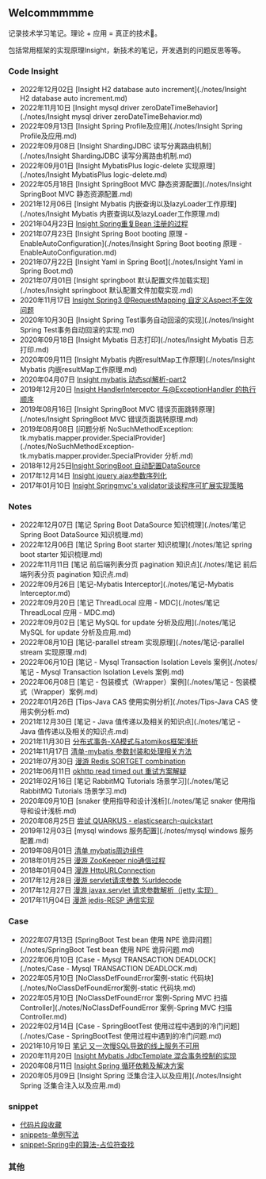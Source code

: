 ## Welcommmmme

记录技术学习笔记。理论 + 应用 = 真正的技术🎯。

包括常用框架的实现原理Insight，新技术的笔记，开发遇到的问题反思等等。

### Code Insight

- 2022年12月02日 [Insight H2 database auto increment](./notes/Insight H2 database auto increment.md)
- 2022年11月10日 [Insight mysql driver zeroDateTimeBehavior](./notes/Insight mysql driver zeroDateTimeBehavior.md)
- 2022年09月13日 [Insight Spring Profile及应用](./notes/Insight Spring Profile及应用.md)
- 2022年09月08日 [Insight ShardingJDBC 读写分离路由机制](./notes/Insight ShardingJDBC 读写分离路由机制.md)
- 2022年09月01日 [Insight MybatisPlus logic-delete 实现原理](./notes/Insight MybatisPlus logic-delete.md)
- 2022年05月18日 [Insight SpringBoot MVC 静态资源配置](./notes/Insight SpringBoot MVC 静态资源配置.md)
- 2021年12月06日 [Insight Mybatis 内嵌查询以及lazyLoader工作原理](./notes/Insight Mybatis 内嵌查询以及lazyLoader工作原理.md)
- 2021年04月23日 [Insight Spring重复Bean 注册的过程](https://blog.csdn.net/tt50335971/article/details/116066188)
- 2021年07月23日 [Insight Spring Boot booting 原理 - EnableAutoConfiguration](./notes/Insight Spring Boot booting 原理 - EnableAutoConfiguration.md)
- 2021年07月22日 [Insight Yaml in Spring Boot](./notes/Insight Yaml in Spring Boot.md)
- 2021年07月01日 [Insight springboot 默认配置文件加载实现](./notes/Insight springboot 默认配置文件加载实现.md)
- 2020年11月17日 [Insight Spring3 @RequestMapping 自定义Aspect不生效问题](https://blog.csdn.net/tt50335971/article/details/109739630)
- 2020年10月30日 [Insight Spring Test事务自动回滚的实现](./notes/Insight Spring Test事务自动回滚的实现.md)
- 2020年09月18日 [Insight Mybatis 日志打印](./notes/Insight Mybatis 日志打印.md)
- 2020年09月11日 [Insight Mybatis 内嵌resultMap工作原理](./notes/Insight Mybatis 内嵌resultMap工作原理.md)
- 2020年04月07日 [Insight mybatis 动态sql解析-part2](https://blog.csdn.net/tt50335971/article/details/105373886)
- 2019年12月20日 [Insight HandlerInterceptor 与@ExceptionHandler 的执行顺序](https://blog.csdn.net/tt50335971/article/details/103483315)
- 2019年08月16日 [Insight SpringBoot MVC 错误页面跳转原理](./notes/Insight SpringBoot MVC 错误页面跳转原理.md)
- 2019年08月08日 [问题分析 NoSuchMethodException: tk.mybatis.mapper.provider.SpecialProvider](./notes/NoSuchMethodException-tk.mybatis.mapper.provider.SpecialProvider 分析.md)
- ‎2018年12月25日[Insight SpringBoot 自动配置DataSource](https://blog.csdn.net/tt50335971/article/details/85254730)
- 2017年12月14日 [Insight jquery ajax参数序列化](https://blog.csdn.net/tt50335971/article/details/78806833)
- 2017年01月10日 [Insight Springmvc's validator谈谈程序可扩展实现策略](https://blog.csdn.net/tt50335971/article/details/54313058)

### Notes

- 2022年12月07日 [笔记 Spring Boot DataSource 知识梳理](./notes/笔记 Spring Boot DataSource 知识梳理.md)
- 2022年12月06日 [笔记 Spring Boot starter 知识梳理](./notes/笔记 spring boot starter 知识梳理.md)
- 2022年11月11日 [笔记 前后端列表分页 pagination 知识点](./notes/笔记 前后端列表分页 pagination 知识点.md)
- 2022年09月26日 [笔记-Mybatis Interceptor](./notes/笔记-Mybatis Interceptor.md)
- 2022年09月20日 [笔记 ThreadLocal 应用 - MDC](./notes/笔记 ThreadLocal 应用 - MDC.md)
- 2022年09月02日 [笔记 MySQL for update 分析及应用](./notes/笔记 MySQL for update 分析及应用.md)
- 2022年08月10日 [笔记-parallel stream 实现原理](./notes/笔记-parallel stream 实现原理.md)
- 2022年06月10日 [笔记 - Mysql Transaction Isolation Levels 案例](./notes/笔记 - Mysql Transaction Isolation Levels 案例.md)
- 2022年06月08日 [笔记 - 包装模式（Wrapper）案例](./notes/笔记 - 包装模式（Wrapper）案例.md)
- 2022年01月26日 [Tips-Java CAS 使用实例分析](./notes/Tips-Java CAS 使用实例分析.md)
- 2021年12月30日 [笔记 - Java 值传递以及相关的知识点](./notes/笔记 - Java 值传递以及相关的知识点.md)
- 2021年11月30日 [分布式事务-XA模式与atomikos框架浅析](./notes/分布式事务-XA模式与atomikos框架浅析.md)
- 2021年11月17日 [清单-mybatis 参数封装和处理相关方法](https://blog.csdn.net/tt50335971/article/details/121383749)
- 2021年07月30日 [漫游 Redis SORTGET combination](https://blog.csdn.net/tt50335971/article/details/119253113)
- 2021年06月11日 [okhttp read timed out 重试方案解疑](https://blog.csdn.net/tt50335971/article/details/117820909)
- 2021年02月16日 [笔记 RabbitMQ Tutorials 场景学习](./notes/笔记 RabbitMQ Tutorials 场景学习.md)
- 2020年09月10日 [snaker 使用指导和设计浅析](./notes/笔记 snaker 使用指导和设计浅析.md)
- 2020年08月25日 [尝试 QUARKUS - elasticsearch-quickstart](https://blog.csdn.net/tt50335971/article/details/108224036)
- 2019‎年‎12‎月‎03‎日 [mysql windows 服务配置](./notes/mysql windows 服务配置.md)
- 2019年08月01日 [清单 mybatis周边组件](https://blog.csdn.net/tt50335971/article/details/98116573)
- 2018年01月25日 [漫游 ZooKeeper nio通信过程](https://blog.csdn.net/tt50335971/article/details/79163372)
- 2018年01月04日 [漫游 HttpURLConnection](https://blog.csdn.net/tt50335971/article/details/78975745)
- 2017年12月28日 [漫游 servlet请求参数 %urldecode](https://blog.csdn.net/tt50335971/article/details/78925946)
- 2017年12月27日 [漫游 javax.servlet 请求参数解析（jetty 实现）](https://blog.csdn.net/tt50335971/article/details/78916390)
- 2017年11月04日 [漫游 jedis-RESP 通信实现](https://blog.csdn.net/tt50335971/article/details/78444270)

### Case

- 2022年07月13日 [SpringBoot Test bean 使用 NPE 诡异问题](./notes/SpringBoot Test bean 使用 NPE 诡异问题.md)
- 2022年06月10日 [Case - Mysql TRANSACTION DEADLOCK](./notes/Case - Mysql TRANSACTION DEADLOCK.md)
- 2022年05月10日 [NoClassDefFoundError案例-static 代码块](./notes/NoClassDefFoundError案例-static 代码块.md)
- 2022年05月10日 [NoClassDefFoundError 案例-Spring MVC 扫描Controller](./notes/NoClassDefFoundError 案例-Spring MVC 扫描Controller.md)
- 2022年02月14日 [Case - SpringBootTest 使用过程中遇到的冷门问题](./notes/Case - SpringBootTest 使用过程中遇到的冷门问题.md)
- 2021年10月19日 [笔记 又一次慢SQL导致的线上服务不可用](https://blog.csdn.net/tt50335971/article/details/120855446)
- 2020年11月20日 [Insight Mybatis JdbcTemplate 混合事务控制的实现](https://blog.csdn.net/tt50335971/article/details/110097866)
- 2020年08月11日 [Insight Spring 循环依赖及解决方案](https://blog.csdn.net/tt50335971/article/details/107943318)
- 2020年05月09日 [Insight Spring 泛集合注入以及应用](./notes/Insight Spring 泛集合注入以及应用.md)

### snippet

- [代码片段收藏](./notes/代码片段收藏.md)
- [snippets-单例写法](./notes/snippets-单例写法.md)
- [snippet-Spring中的算法-占位符查找](./notes/Snippet-Spring中的算法-占位符查找.md)

### 其他
